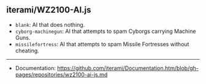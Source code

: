 iterami/WZ2100-AI.js
--------------------

* `blank`: AI that does nothing.
* `cyborg-machinegun`: AI that attempts to spam Cyborgs carrying Machine Guns.
* `missilefortress`: AI that attempts to spam Missile Fortresses without cheating.

---

* Documentation: https://github.com/iterami/Documentation.htm/blob/gh-pages/repositories/wz2100-ai-js.md
